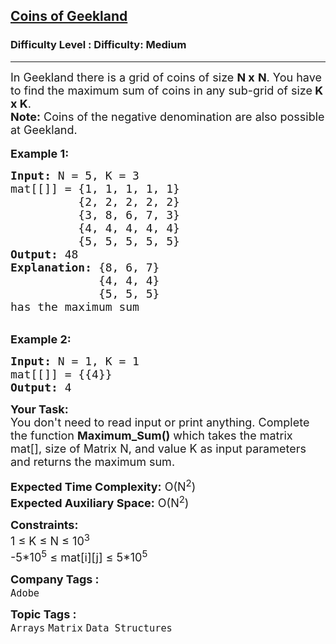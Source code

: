 <h2><a href="https://www.geeksforgeeks.org/problems/coins-of-geekland--141631/1">Coins of Geekland</a></h2><h3>Difficulty Level : Difficulty: Medium</h3><hr><div class="problems_problem_content__Xm_eO"><p><span style="font-size: 18px;">In Geekland there is a grid&nbsp;of coins of size <strong>N x</strong> <strong>N</strong>. You have to find the maximum sum of coins in any&nbsp;sub-grid&nbsp;of size<strong> K x K</strong>.<br><strong>Note:</strong> Coins of the negative denomination are&nbsp;also possible at Geekland.</span><br><br><span style="font-size: 18px;"><strong>Example 1:</strong></span></p>
<pre><span style="font-size: 18px;"><strong>Input: </strong>N = 5, K = 3 
mat[[]] = {1, 1, 1, 1, 1}&nbsp;
          {2, 2, 2, 2, 2}&nbsp;
          {3, 8, 6, 7, 3}&nbsp;
          {4, 4, 4, 4, 4}&nbsp;
          {5, 5, 5, 5, 5}</span>
<span style="font-size: 18px;"><strong>Output:</strong> 48</span>
<span style="font-size: 18px;"><strong>Explanation:</strong> {8, 6, 7}
             {4, 4, 4}
             {5, 5, 5}
has the maximum sum</span>
</pre>
<p><br><span style="font-size: 18px;"><strong>Example 2:</strong></span></p>
<pre><span style="font-size: 18px;"><strong>Input: </strong>N = 1, K = 1
mat[[]] = {{4}} </span>
<span style="font-size: 18px;"><strong>Output:</strong> 4</span>
</pre>
<p><span style="font-size: 18px;"><strong>Your Task: </strong>&nbsp;<br>You don't need to read input or print anything. Complete the function <strong>Maximum_Sum()</strong> which takes the matrix mat[], size of Matrix N, and value K as input parameters and returns the maximum sum.</span></p>
<p><span style="font-size: 18px;"><strong>Expected Time Complexity:</strong> O(N<sup>2</sup>)<br><strong>Expected Auxiliary Space:</strong> O(N<sup>2</sup>)</span></p>
<p><span style="font-size: 18px;"><strong>Constraints:</strong><br>1 ≤ K&nbsp;≤ N ≤ 10<sup>3</sup><br>-5*10<sup>5</sup> ≤ mat[i][j] ≤ 5*10<sup>5</sup></span></p></div><p><span style=font-size:18px><strong>Company Tags : </strong><br><code>Adobe</code>&nbsp;<br><p><span style=font-size:18px><strong>Topic Tags : </strong><br><code>Arrays</code>&nbsp;<code>Matrix</code>&nbsp;<code>Data Structures</code>&nbsp;